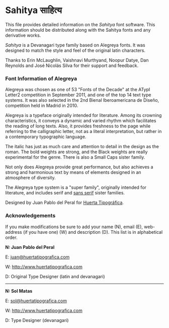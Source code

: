 # Sahitya साहित्य

This file provides detailed information on the *Sahitya* font software. This information should be distributed along with the Sahitya fonts and any derivative works.

*Sahitya* is a Devanagari type family based on Alegreya fonts. It was designed to match the style and feel of the original latin characters. 

Thanks to Erin McLaughlin, Vaishnavi Murthyand, Noopur Datye, Dan Reynolds and José Nicolás Silva for their support and feedback.

### Font Information of Alegreya

Alegreya was chosen as one of 53 "Fonts of the Decade" at the ATypI Letter2 competition in September 2011, and one of the top 14 text type systems. It was also selected in the 2nd Bienal Iberoamericana de Diseño, competition held in Madrid in 2010.

Alegreya is a typeface originally intended for literature. Among its crowning characteristics, it conveys a dynamic and varied rhythm which facilitates the reading of long texts. Also, it provides freshness to the page while referring to the calligraphic letter, not as a literal interpretation, but rather in a contemporary typographic language.

The italic has just as much care and attention to detail in the design as the roman. The bold weights are strong, and the Black weights are really experimental for the genre. There is also a Small Caps sister family. 

Not only does Alegreya provide great performance, but also achieves a strong and harmonious text by means of elements designed in an atmosphere of diversity.

The Alegreya type system is a "super family", originally intended for literature, and includes serif and [sans serif](<http://www.huertatipografica.com/fonts/alegreya-sans-ht>) sister families.

Designed by Juan Pablo del Peral for [Huerta Tipográfica](<http://www.huertatipografica.com>).

### Acknowledgements

If you make modifications be sure to add your name (N),  email (E), web-address (if you have one) (W) and  description (D). This list is in alphabetical order.

**N: Juan Pablo del Peral**

E: juan@huertatipografica.com

W: http://www.huertatipografica.com

D: Original Type Designer (latin and devanagari)

---

**N: Sol Matas**

E: sol@huertatipografica.com

W: http://www.huertatipografica.com

D: Type Designer (devanagari)